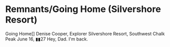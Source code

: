 # Remnants/Going Home (Silvershore Resort)

Going Home[]
Denise Cooper, Explorer
Silvershore Resort, Southwest Chalk Peak
June 16, ▮▮27
Hey, Dad.
I'm back.
